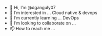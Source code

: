 - 👋 Hi, I’m @dganguly07
- 👀 I’m interested in ... Cloud native & devops
- 🌱 I’m currently learning ... DevOps 
- 💞️ I’m looking to collaborate on ... 
- 📫 How to reach me ...

<!---
dganguly07/dganguly07 is a ✨ special ✨ repository because its `README.md` (this file) appears on your GitHub profile.
You can click the Preview link to take a look at your changes.
--->
